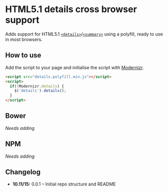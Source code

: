 # HTML5.1 details cross browser support

Adds support for HTML5.1 [`<details>`](http://www.w3.org/html/wg/drafts/html/master/semantics.html#the-details-element)/[`<summary>`](http://www.w3.org/html/wg/drafts/html/master/semantics.html#the-summary-element) using a polyfill, ready to use in most browsers.

## How to use

Add the  script to your page and initialise the script with [Modernizr](https://modernizr.com/).

```html
<script src="details.polyfill.min.js"></script>
<script>
  if(!Modernizr.details) {
    $('details').details();
  }
</script>
```

## Bower
*Needs adding*

## NPM
*Needs adding*

## Changelog

- **10.11/15:** 0.0.1 – Initial repo structure and README
